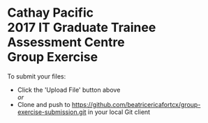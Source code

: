 # Cathay Pacific <br/>2017 IT Graduate Trainee Assessment Centre <br/>Group Exercise
To submit your files:
- Click the 'Upload File' button above
<br/>*or* 
- Clone and push to https://github.com/beatricericafortcx/group-exercise-submission.git in your local Git client
